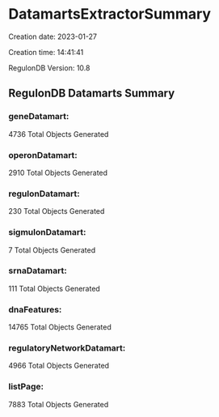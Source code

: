 # DatamartsExtractorSummary 
Creation date: 2023-01-27
 
Creation time: 14:41:41
 
RegulonDB Version: 10.8 

## RegulonDB Datamarts Summary 

 ### geneDatamart: 
 4736 Total Objects Generated
 ### operonDatamart: 
 2910 Total Objects Generated
 ### regulonDatamart: 
 230 Total Objects Generated
 ### sigmulonDatamart: 
 7 Total Objects Generated
 ### srnaDatamart: 
 111 Total Objects Generated
 ### dnaFeatures: 
 14765 Total Objects Generated
 ### regulatoryNetworkDatamart: 
 4966 Total Objects Generated
 ### listPage: 
 7883 Total Objects Generated
